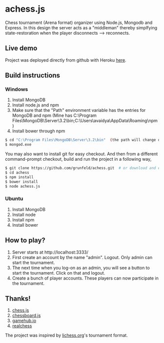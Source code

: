 # achess.js
Chess tournament (Arena format) organizer using Node.js, Mongodb and Express.
In this design the server acts as a "middleman" thereby simplfying state-restoration when
the player disconnects --> reconnects.

## Live demo
Project was deployed directly from github with Heroku [here](https://peaceful-taiga-36791.herokuapp.com).

## Build instructions

### Windows

1. Install MongoDB
2. Install node.js and npm
3. Make sure that the "Path" environment variable has the entries for MongoDB and npm
(Mine has C:\Program Files\MongoDB\Server\3.2\bin\;C:\Users\avaidya\AppData\Roaming\npm)
4. Install bower through npm

```sh
$ cd "C:\Program Files\MongoDB\Server\3.2\bin"  (the path will change depending upon your installation folder and version)
$ mongod.exe
```
You may also want to install git for easy checkout. And then from a different command-prompt checkout, build and run the project in a following way,

```sh
$ git clone https://github.com/grunfeld/achess.git  # or download and extract the achess folder from github
$ cd achess
$ npm install
$ bower install
$ node achess.js
```

### Ubuntu

1. Install MongoDB
2. Install node
3. Install npm
4. Install bower

## How to play?
1. Server starts at http://localhost:3333/
2. First create an account by the name "admin". Logout. Only admin can start the tournament.
3. The next time when you log-on as an admin, you will see a button to start the tournament. Click on that and logout.
4. Create a bunch of player accounts. These players can now participate in the tournament.

## Thanks!
1. [chess.js](http://github.com)
2. [chessboard.js](http://chessboardjs.com/)
3. [gamehub.io](https://github.com/benas/gamehub.io)
4. [realchess](https://github.com/dwcares/realchess)

The project was inspired by [lichess.org](https://en.lichess.org/)'s tournament format.
